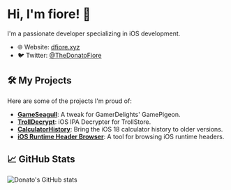 # Hi, I'm fiore! 👋

I'm a passionate developer specializing in iOS development.

- 🌐 Website: [dfiore.xyz](https://dfiore.xyz)
- 🐦 Twitter: [@TheDonatoFiore](https://twitter.com/TheDonatoFiore)

## 🛠️ My Projects

Here are some of the projects I'm proud of:

- [**GameSeagull**](https://github.com/donato-fiore/GameSeagull): A tweak for GamerDelights' GamePigeon.
- [**TrollDecrypt**](https://github.com/donato-fiore/TrollDecrypt): iOS IPA Decrypter for TrollStore.
- [**CalculatorHistory**](https://github.com/donato-fiore/calculatorhistory): Bring the iOS 18 calculator history to older versions. 
- [**iOS Runtime Header Browser**](https://github.com/donato-fiore/iOS-Runtime-Header-Browser): A tool for browsing iOS runtime headers. 

## 📈 GitHub Stats

![Donato's GitHub stats](https://github-readme-stats.vercel.app/api?username=donato-fiore&show_icons=true&theme=radical)
